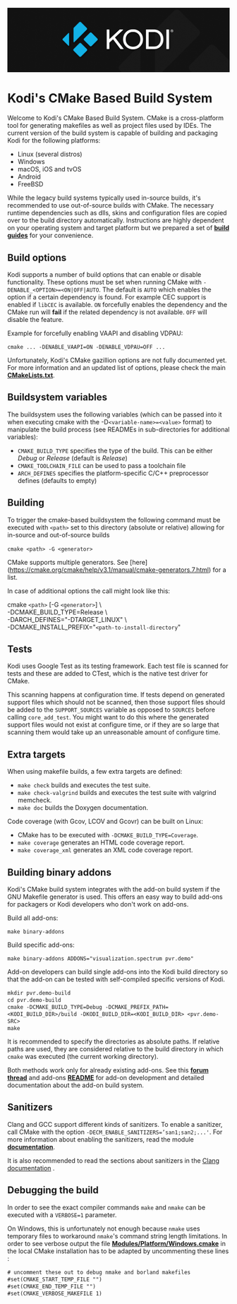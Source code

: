 ![Kodi Logo](../docs/resources/banner_slim.png)

# Kodi's CMake Based Build System
Welcome to Kodi's CMake Based Build System. CMake is a cross-platform tool for generating makefiles as well as project files used by IDEs. The current version of the build system is capable of building and packaging Kodi for the following platforms:

* Linux (several distros)
* Windows
* macOS, iOS and tvOS
* Android
* FreeBSD

While the legacy build systems typically used in-source builds, it's recommended to use out-of-source builds with CMake. The necessary runtime dependencies such as dlls, skins and configuration files are copied over to the build directory automatically. Instructions are highly dependent on your operating system and target platform but we prepared a set of **[build guides](../docs/README.md)** for your convenience.

## Build options
Kodi supports a number of build options that can enable or disable functionality. These options must be set when running CMake with `-DENABLE_<OPTION>=<ON|OFF|AUTO`. The default is `AUTO` which enables the option if a certain dependency is found. For example CEC support is enabled if `libCEC` is available. `ON` forcefully enables the dependency and the CMake run will **fail** if the related dependency is not available. `OFF` will disable the feature.

Example for forcefully enabling VAAPI and disabling VDPAU:
```
cmake ... -DENABLE_VAAPI=ON -DENABLE_VDPAU=OFF ...
```

Unfortunately, Kodi's CMake gazillion options are not fully documented yet. For more information and an updated list of options, please check the main **[CMakeLists.txt](../CMakeLists.txt)**.

## Buildsystem variables
The buildsystem uses the following variables (which can be passed into it when executing cmake with the -D`<variable-name>=<value>` format) to manipulate the build process (see READMEs in sub-directories for additional variables):
- `CMAKE_BUILD_TYPE` specifies the type of the build. This can be either *Debug* or *Release* (default is *Release*)
- `CMAKE_TOOLCHAIN_FILE` can be used to pass a toolchain file
- `ARCH_DEFINES` specifies the platform-specific C/C++ preprocessor defines (defaults to empty)

## Building
To trigger the cmake-based buildsystem the following command must be executed with `<path>` set to this directory (absolute or relative) allowing for in-source and out-of-source builds

`cmake <path> -G <generator>`

CMake supports multiple generators. See [here] (https://cmake.org/cmake/help/v3.1/manual/cmake-generators.7.html) for a list.

In case of additional options the call might look like this:

cmake `<path>` [-G `<generator>`] \  
      -DCMAKE_BUILD_TYPE=Release \  
      -DARCH_DEFINES="-DTARGET_LINUX" \  
      -DCMAKE_INSTALL_PREFIX="`<path-to-install-directory`"

## Tests
Kodi uses Google Test as its testing framework. Each test file is scanned for tests and these are added to CTest, which is the native test driver for CMake.

This scanning happens at configuration time. If tests depend on generated support files which should not be scanned, then those support files should be added to the `SUPPORT_SOURCES` variable as opposed to `SOURCES` before calling `core_add_test`. You might want to do this where the generated support files would not exist at configure time, or if they are so large that scanning them would take up an unreasonable amount of configure time.

## Extra targets
When using makefile builds, a few extra targets are defined:

* `make check` builds and executes the test suite.
* `make check-valgrind` builds and executes the test suite with valgrind memcheck.
* `make doc` builds the Doxygen documentation.

Code coverage (with Gcov, LCOV and Gcovr) can be built on Linux:

* CMake has to be executed with `-DCMAKE_BUILD_TYPE=Coverage`.
* `make coverage` generates an HTML code coverage report.
* `make coverage_xml` generates an XML code coverage report.

## Building binary addons
Kodi's CMake build system integrates with the add-on build system if the GNU Makefile generator is used. This offers an easy way to build add-ons for packagers or Kodi developers who don't work on add-ons.

Build all add-ons:
```
make binary-addons
```

Build specific add-ons:
```
make binary-addons ADDONS="visualization.spectrum pvr.demo"
```

Add-on developers can build single add-ons into the Kodi build directory so that the add-on can be tested with self-compiled specific versions of Kodi.
```
mkdir pvr.demo-build
cd pvr.demo-build
cmake -DCMAKE_BUILD_TYPE=Debug -DCMAKE_PREFIX_PATH=<KODI_BUILD_DIR>/build -DKODI_BUILD_DIR=<KODI_BUILD_DIR> <pvr.demo-SRC>
make
```

It is recommended to specify the directories as absolute paths. If relative paths are used, they are considered relative to the build directory in which `cmake` was executed (the current working directory).

Both methods work only for already existing add-ons. See this **[forum thread](https://forum.kodi.tv/showthread.php?tid=219166&pid=1934922)** and add-ons **[README](cmake/addons/README.md)**
for add-on development and detailed documentation about the add-on build system.

## Sanitizers
Clang and GCC support different kinds of sanitizers. To enable a sanitizer, call CMake with the option `-DECM_ENABLE_SANITIZERS=’san1;san2;...'`. For more information about enabling the
sanitizers, read the module **[documentation](modules/extra/ECMEnableSanitizers.cmake)**.

It is also recommended to read the sections about sanitizers in the [Clang documentation](http://clang.llvm.org/docs/) .

## Debugging the build
In order to see the exact compiler commands `make` and `nmake` can be executed with a `VERBOSE=1` parameter.

On Windows, this is unfortunately not enough because `nmake` uses temporary files to workaround `nmake`'s command string length limitations.
In order to see verbose output the file **[Modules/Platform/Windows.cmake](https://github.com/Kitware/CMake/blob/master/Modules/Platform/Windows.cmake#L40)** in the local CMake installation has to be adapted by uncommenting these lines :
```
# uncomment these out to debug nmake and borland makefiles
#set(CMAKE_START_TEMP_FILE "")
#set(CMAKE_END_TEMP_FILE "")
#set(CMAKE_VERBOSE_MAKEFILE 1)
```

